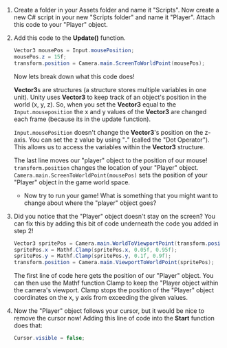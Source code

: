 1. Create a folder in your Assets folder and name it "Scripts". Now create a new C# script in your new "Scripts folder" and name it "Player". Attach this code to your "Player" object.

2. Add this code to the **Update()** function. 
    ```csharp
    Vector3 mousePos = Input.mousePosition;  
    mousePos.z = 15f;
    transform.position = Camera.main.ScreenToWorldPoint(mousePos);
    ```
    Now lets break down what this code does! 

    **Vector3**s are structures (a structure stores multiple variables in one unit). Unity uses **Vector3** to keep track of an object's position in the world (x, y, z). So, when you set the **Vector3** equal to the `Input.mouseposition` the x and y values of the **Vector3** are changed each frame (because its in the update function).
    
     `Input.mousePosition` doesn't change the **Vector3**'s position on the z-axis. You can set the z value by using "**.**" (called the "Dot Operator"). This allows us to access the variables within the **Vector3** structure.
     
     The last line moves our "player" object to the position of our mouse!      `transform.position` changes the location of your "Player" object. `Camera.main.ScreenToWorldPoint(mousePos)` sets the position of your "Player" object in the game world space.
     
     * Now try to run your game! What is something that you might want to change about where the "player" object goes?
     
3.  Did you notice that the "Player" object doesn't stay on the screen? You can fix this by adding this bit of code underneath the code you added in step 2!
    
    ```csharp
    Vector3 spritePos = Camera.main.WorldToViewportPoint(transform.position);
    spritePos.x = Mathf.Clamp(spritePos.x, 0.05f, 0.95f);
    spritePos.y = Mathf.Clamp(spritePos.y, 0.1f, 0.9f);
    transform.position = Camera.main.ViewportToWorldPoint(spritePos);
    ```
    
    The first line of code here gets the position of our "Player" object. You can then use the Mathf function Clamp to keep the "Player object within the camera's viewport. Clamp stops the position of the "Player" object coordinates on the x, y axis from exceeding the given values.
    
4. Now the "Player" object follows your cursor, but it would be nice to remove the cursor now! Adding this line of code into the **Start** function does that:

    ```csharp
    Cursor.visible = false;
    ```

